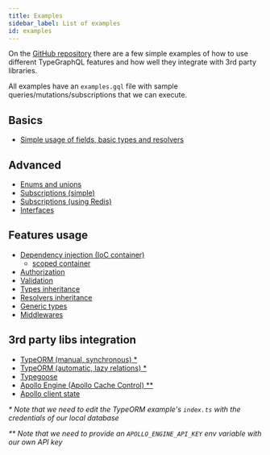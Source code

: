 ```yaml
---
title: Examples
sidebar_label: List of examples
id: examples
---
```


On the [GitHub repository](https://github.com/MichalLytek/type-graphql) there are a few simple examples of how to use different TypeGraphQL features and how well they integrate with 3rd party libraries.

All examples have an `examples.gql` file with sample queries/mutations/subscriptions that we can execute.

## Basics

- [Simple usage of fields, basic types and resolvers](https://github.com/MichalLytek/type-graphql/tree/v0.17.2/examples/simple-usage)

## Advanced

- [Enums and unions](https://github.com/MichalLytek/type-graphql/tree/v0.17.2/examples/enums-and-unions)
- [Subscriptions (simple)](https://github.com/MichalLytek/type-graphql/tree/v0.17.2/examples/simple-subscriptions)
- [Subscriptions (using Redis)](https://github.com/MichalLytek/type-graphql/tree/v0.17.2/examples/redis-subscriptions)
- [Interfaces](https://github.com/MichalLytek/type-graphql/tree/v0.17.2/examples/interfaces-inheritance)

## Features usage

- [Dependency injection (IoC container)](https://github.com/MichalLytek/type-graphql/tree/v0.17.2/examples/using-container)
  - [scoped container](https://github.com/MichalLytek/type-graphql/tree/v0.17.2/examples/using-scoped-container)
- [Authorization](https://github.com/MichalLytek/type-graphql/tree/v0.17.2/examples/authorization)
- [Validation](https://github.com/MichalLytek/type-graphql/tree/v0.17.2/examples/automatic-validation)
- [Types inheritance](https://github.com/MichalLytek/type-graphql/tree/v0.17.2/examples/interfaces-inheritance)
- [Resolvers inheritance](https://github.com/MichalLytek/type-graphql/tree/v0.17.2/examples/resolvers-inheritance)
- [Generic types](https://github.com/MichalLytek/type-graphql/tree/v0.17.2/examples/generic-types)
- [Middlewares](https://github.com/MichalLytek/type-graphql/tree/v0.17.2/examples/middlewares)

## 3rd party libs integration

- [TypeORM (manual, synchronous) \*](https://github.com/MichalLytek/type-graphql/tree/v0.17.2/examples/typeorm-basic-usage)
- [TypeORM (automatic, lazy relations) \*](https://github.com/MichalLytek/type-graphql/tree/v0.17.2/examples/typeorm-lazy-relations)
- [Typegoose](https://github.com/MichalLytek/type-graphql/tree/v0.17.2/examples/typegoose)
- [Apollo Engine (Apollo Cache Control) \*\*](https://github.com/MichalLytek/type-graphql/tree/v0.17.2/examples/apollo-engine)
- [Apollo client state](https://github.com/MichalLytek/type-graphql/tree/v0.17.2/examples/apollo-client)

_\* Note that we need to edit the TypeORM example's `index.ts` with the credentials of our local database_

_\*\* Note that we need to provide an `APOLLO_ENGINE_API_KEY` env variable with our own API key_
